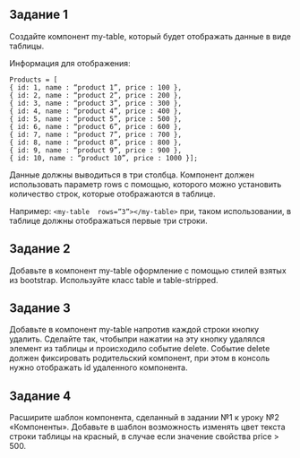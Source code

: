 ## Задание 1

Создайте компонент my-table, который будет отображать данные в виде таблицы.

Информация для отображения:

    Products = [
    { id: 1, name : “product 1”, price : 100 },
    { id: 2, name : “product 2”, price : 200 },
    { id: 3, name : “product 3”, price : 300 },
    { id: 4, name : “product 4”, price : 400 },
    { id: 5, name : “product 5”, price : 500 },
    { id: 6, name : “product 6”, price : 600 },
    { id: 7, name : “product 7”, price : 700 },
    { id: 8, name : “product 8”, price : 800 },
    { id: 9, name : “product 9”, price : 900 },
    { id: 10, name : “product 10”, price : 1000 }];

  

Данные должны выводиться в три столбца. Компонент должен использовать параметр rows с помощью, которого можно установить количество строк, которые отображаются в таблице.

Например: `<my-table  rows=”3”></my-table>` при, таком использовании, в таблице должны отображаться первые три строки.

## Задание 2

Добавьте в компонент my-table оформление с помощью стилей взятых из bootstrap.
Используйте класс table и table-stripped.

## Задание 3

Добавьте в компонент my-table напротив каждой строки кнопку удалить. 
Сделайте так, чтобыпри нажатии на эту кнопку удалялся элемент из таблицы и происходило событие delete.
Событие delete должен фиксировать родительский компонент, при этом в консоль нужно отображать id удаленного компонента.

## Задание 4

Расширите шаблон компонента, сделанный в задании №1 к уроку №2 «Компоненты».
Добавьте в шаблон возможность изменять цвет текста строки таблицы на красный, в случае
если значение свойства price > 500.
